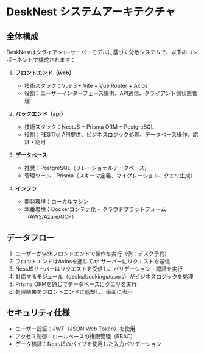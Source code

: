 # DeskNest システムアーキテクチャ

## 全体構成
DeskNestはクライアント-サーバーモデルに基づく分散システムで、以下のコンポーネントで構成されます：

1. **フロントエンド（web）**
   - 技術スタック：Vue 3 + Vite + Vue Router + Axios
   - 役割：ユーザーインターフェース提供、API通信、クライアント側状態管理

2. **バックエンド（api）**
   - 技術スタック：NestJS + Prisma ORM + PostgreSQL
   - 役割：RESTful API提供、ビジネスロジック処理、データベース操作、認証・認可

3. **データベース**
   - 推奨：PostgreSQL（リレーショナルデータベース）
   - 管理ツール：Prisma（スキーマ定義、マイグレーション、クエリ生成）

4. **インフラ**
   - 開発環境：ローカルマシン
   - 本番環境：Dockerコンテナ化 + クラウドプラットフォーム（AWS/Azure/GCP）

## データフロー
1. ユーザーがwebフロントエンドで操作を実行（例：デスク予約）
2. フロントエンドはAxiosを通じてapiサーバーにリクエストを送信
3. NestJSサーバーはリクエストを受信し、バリデーション・認証を実行
4. 対応するモジュール（desks/bookings/users）がビジネスロジックを処理
5. Prisma ORMを通じてデータベースにクエリを実行
6. 処理結果をフロントエンドに返却し、画面に表示

## セキュリティ仕様
- ユーザー認証：JWT（JSON Web Token）を使用
- アクセス制御：ロールベースの権限管理（RBAC）
- データ検証：NestJSのパイプを使用した入力バリデーション

